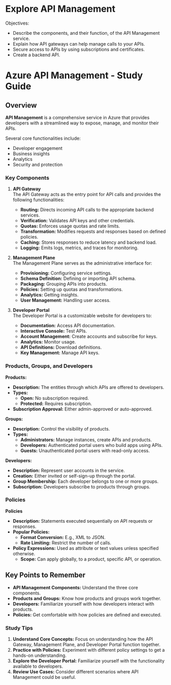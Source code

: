 # Explore API Management

Objectives:

- Describe the components, and their function, of the API Management service.
- Explain how API gateways can help manage calls to your APIs.
- Secure access to APIs by using subscriptions and certificates.
- Create a backend API.

# Azure API Management - Study Guide

## Overview

**API Management** is a comprehensive service in Azure that provides developers with a streamlined way to expose, manage, and monitor their APIs.

Several core functionalities include:

- Developer engagement
- Business insights
- Analytics
- Security and protection

### Key Components

1. **API Gateway**  
   The API Gateway acts as the entry point for API calls and provides the following functionalities:
   - **Routing:** Directs incoming API calls to the appropriate backend services.
   - **Verification:** Validates API keys and other credentials.
   - **Quotas:** Enforces usage quotas and rate limits.
   - **Transformation:** Modifies requests and responses based on defined policies.
   - **Caching:** Stores responses to reduce latency and backend load.
   - **Logging:** Emits logs, metrics, and traces for monitoring.

2. **Management Plane**  
   The Management Plane serves as the administrative interface for:
   - **Provisioning:** Configuring service settings.
   - **Schema Definition:** Defining or importing API schema.
   - **Packaging:** Grouping APIs into products.
   - **Policies:** Setting up quotas and transformations.
   - **Analytics:** Getting insights.
   - **User Management:** Handling user access.

3. **Developer Portal**  
   The Developer Portal is a customizable website for developers to:
   - **Documentation:** Access API documentation.
   - **Interactive Console:** Test APIs.
   - **Account Management:** Create accounts and subscribe for keys.
   - **Analytics:** Monitor usage.
   - **API Definitions:** Download definitions.
   - **Key Management:** Manage API keys.

### Products, Groups, and Developers

**Products:**  

- **Description:** The entities through which APIs are offered to developers.
- **Types:**
  - **Open:** No subscription required.
  - **Protected:** Requires subscription.
- **Subscription Approval:** Either admin-approved or auto-approved.

**Groups:**  

- **Description:** Control the visibility of products.
- **Types:**  
  - **Administrators:** Manage instances, create APIs and products.
  - **Developers:** Authenticated portal users who build apps using APIs.
  - **Guests:** Unauthenticated portal users with read-only access.

**Developers:**  

- **Description:** Represent user accounts in the service.
- **Creation:** Either invited or self-sign-up through the portal.
- **Group Membership:** Each developer belongs to one or more groups.
- **Subscription:** Developers subscribe to products through groups.

### Policies

**Policies**  

- **Description:** Statements executed sequentially on API requests or responses.
- **Popular Policies:**
  - **Format Conversion:** E.g., XML to JSON.
  - **Rate Limiting:** Restrict the number of calls.
- **Policy Expressions:** Used as attribute or text values unless specified otherwise.
  - **Scope:** Can apply globally, to a product, specific API, or operation.

## Key Points to Remember

- **API Management Components:** Understand the three core components.
- **Products and Groups:** Know how products and groups work together.
- **Developers:** Familiarize yourself with how developers interact with products.
- **Policies:** Get comfortable with how policies are defined and executed.

### Study Tips

1. **Understand Core Concepts:** Focus on understanding how the API Gateway, Management Plane, and Developer Portal function together.
2. **Practice with Policies:** Experiment with different policy settings to get a hands-on understanding.
3. **Explore the Developer Portal:** Familiarize yourself with the functionality available to developers.
4. **Review Use Cases:** Consider different scenarios where API Management could be useful.


